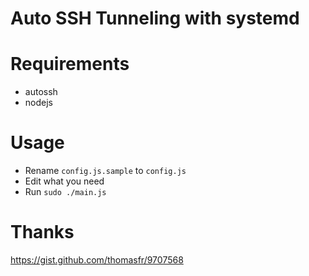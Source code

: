 Auto SSH Tunneling with systemd
===

# Requirements
* autossh
* nodejs

# Usage
* Rename ```config.js.sample``` to ```config.js```
* Edit what you need
* Run ```sudo ./main.js```

# Thanks
https://gist.github.com/thomasfr/9707568